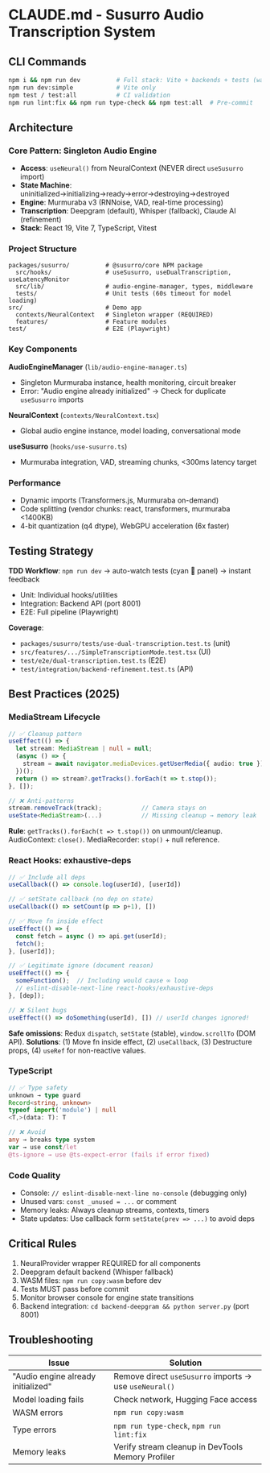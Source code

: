 # CLAUDE.md - Susurro Audio Transcription System

## CLI Commands

```bash
npm i && npm run dev          # Full stack: Vite + backends + tests (watch)
npm run dev:simple            # Vite only
npm test / test:all           # CI validation
npm run lint:fix && npm run type-check && npm test:all  # Pre-commit
```

## Architecture

### Core Pattern: Singleton Audio Engine
- **Access**: `useNeural()` from NeuralContext (NEVER direct `useSusurro` import)
- **State Machine**: uninitialized→initializing→ready→error→destroying→destroyed
- **Engine**: Murmuraba v3 (RNNoise, VAD, real-time processing)
- **Transcription**: Deepgram (default), Whisper (fallback), Claude AI (refinement)
- **Stack**: React 19, Vite 7, TypeScript, Vitest

### Project Structure
```
packages/susurro/          # @susurro/core NPM package
  src/hooks/               # useSusurro, useDualTranscription, useLatencyMonitor
  src/lib/                 # audio-engine-manager, types, middleware
  tests/                   # Unit tests (60s timeout for model loading)
src/                       # Demo app
  contexts/NeuralContext   # Singleton wrapper (REQUIRED)
  features/                # Feature modules
test/                      # E2E (Playwright)
```

### Key Components

**AudioEngineManager** (`lib/audio-engine-manager.ts`)
- Singleton Murmuraba instance, health monitoring, circuit breaker
- Error: "Audio engine already initialized" → Check for duplicate `useSusurro` imports

**NeuralContext** (`contexts/NeuralContext.tsx`)
- Global audio engine instance, model loading, conversational mode

**useSusurro** (`hooks/use-susurro.ts`)
- Murmuraba integration, VAD, streaming chunks, <300ms latency target

### Performance
- Dynamic imports (Transformers.js, Murmuraba on-demand)
- Code splitting (vendor chunks: react, transformers, murmuraba <1400KB)
- 4-bit quantization (q4 dtype), WebGPU acceleration (6x faster)

## Testing Strategy

**TDD Workflow**: `npm run dev` → auto-watch tests (cyan 🧪 panel) → instant feedback
- Unit: Individual hooks/utilities
- Integration: Backend API (port 8001)
- E2E: Full pipeline (Playwright)

**Coverage**:
- `packages/susurro/tests/use-dual-transcription.test.ts` (unit)
- `src/features/.../SimpleTranscriptionMode.test.tsx` (UI)
- `test/e2e/dual-transcription.test.ts` (E2E)
- `test/integration/backend-refinement.test.ts` (API)

## Best Practices (2025)

### MediaStream Lifecycle
```ts
// ✅ Cleanup pattern
useEffect(() => {
  let stream: MediaStream | null = null;
  (async () => {
    stream = await navigator.mediaDevices.getUserMedia({ audio: true });
  })();
  return () => stream?.getTracks().forEach(t => t.stop());
}, []);

// ❌ Anti-patterns
stream.removeTrack(track);           // Camera stays on
useState<MediaStream>(...)           // Missing cleanup → memory leak
```

**Rule**: `getTracks().forEach(t => t.stop())` on unmount/cleanup. AudioContext: `close()`. MediaRecorder: `stop()` + null reference.

### React Hooks: exhaustive-deps
```ts
// ✅ Include all deps
useCallback(() => console.log(userId), [userId])

// ✅ setState callback (no dep on state)
useCallback(() => setCount(p => p+1), [])

// ✅ Move fn inside effect
useEffect(() => {
  const fetch = async () => api.get(userId);
  fetch();
}, [userId]);

// ✅ Legitimate ignore (document reason)
useEffect(() => {
  someFunction();  // Including would cause ∞ loop
  // eslint-disable-next-line react-hooks/exhaustive-deps
}, [dep]);

// ❌ Silent bugs
useEffect(() => doSomething(userId), []) // userId changes ignored!
```

**Safe omissions**: Redux `dispatch`, `setState` (stable), `window.scrollTo` (DOM API).
**Solutions**: (1) Move fn inside effect, (2) `useCallback`, (3) Destructure props, (4) `useRef` for non-reactive values.

### TypeScript
```ts
// ✅ Type safety
unknown → type guard
Record<string, unknown>
typeof import('module') | null
<T,>(data: T): T

// ❌ Avoid
any → breaks type system
var → use const/let
@ts-ignore → use @ts-expect-error (fails if error fixed)
```

### Code Quality
- Console: `// eslint-disable-next-line no-console` (debugging only)
- Unused vars: `const _unused = ...` or comment
- Memory leaks: Always cleanup streams, contexts, timers
- State updates: Use callback form `setState(prev => ...)` to avoid deps

## Critical Rules
1. NeuralProvider wrapper REQUIRED for all components
2. Deepgram default backend (Whisper fallback)
3. WASM files: `npm run copy:wasm` before dev
4. Tests MUST pass before commit
5. Monitor browser console for engine state transitions
6. Backend integration: `cd backend-deepgram && python server.py` (port 8001)

## Troubleshooting
| Issue | Solution |
|-------|----------|
| "Audio engine already initialized" | Remove direct `useSusurro` imports → use `useNeural()` |
| Model loading fails | Check network, Hugging Face access |
| WASM errors | `npm run copy:wasm` |
| Type errors | `npm run type-check`, `npm run lint:fix` |
| Memory leaks | Verify stream cleanup in DevTools Memory Profiler |
